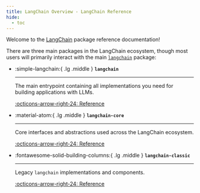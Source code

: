 ```yaml
---
title: LangChain Overview - LangChain Reference
hide:
  - toc
---
```


Welcome to the [LangChain](https://github.com/langchain-ai/langchain) package reference documentation!

There are three main packages in the LangChain ecosystem, though most users will primarily interact with the main [`langchain`](./langchain/index.md) package:

<div class="grid cards" markdown>

- :simple-langchain:{ .lg .middle } __`langchain`__

    ---

    The main entrypoint containing all implementations you need for building applications with LLMs.

    [:octicons-arrow-right-24: Reference](./langchain/index.md)

- :material-atom:{ .lg .middle } __`langchain-core`__

    ---

    Core interfaces and abstractions used across the LangChain ecosystem.

    [:octicons-arrow-right-24: Reference](../langchain_core/index.md)

- :fontawesome-solid-building-columns:{ .lg .middle } __`langchain-classic`__

    ---

    Legacy `langchain` implementations and components.

    [:octicons-arrow-right-24: Reference](../langchain_classic/index.md)

</div>
